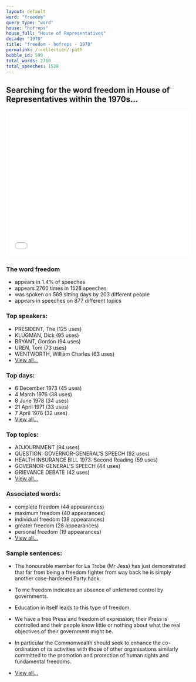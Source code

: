 ```yaml
---
layout: default
word: "freedom"
query_type: "word"
house: "hofreps"
house_full: "House of Representatives"
decade: "1970"
title: "freedom - hofreps - 1970"
permalink: /:collection/:path
bubble_id: 599
total_words: 2760
total_speeches: 1528
---
```



## Searching for the word **freedom** in House of Representatives within the 1970s...

<iframe width="100%" height="400" frameborder="0" scrolling="no" src="//plot.ly/~wragge/599.embed"></iframe>

### The word **freedom**

* appears in 1.4% of speeches
* appears 2760 times in 1528 speeches
* was spoken on 569 sitting days by 203 different people
* appears in speeches on 877 different topics

### Top speakers:

* PRESIDENT, The (125 uses)
* KLUGMAN, Dick (95 uses)
* BRYANT, Gordon (94 uses)
* UREN, Tom (73 uses)
* WENTWORTH, William Charles (63 uses)
* [View all...](speakers/)


### Top days:

* 6 December 1973 (45 uses)
* 4 March 1976 (38 uses)
* 8 June 1978 (34 uses)
* 21 April 1971 (33 uses)
* 7 April 1976 (32 uses)
* [View all...](days/)


### Top topics:

* ADJOURNMENT (94 uses)
* QUESTION: GOVERNOR-GENERAL'S SPEECH (92 uses)
* HEALTH INSURANCE BILL 1973: Second Reading (59 uses)
* GOVERNOR-GENERAL'S SPEECH (44 uses)
* GRIEVANCE DEBATE (42 uses)
* [View all...](topics/)


### Associated words:

* complete freedom (44 appearances)
* maximum freedom (40 appearances)
* individual freedom (38 appearances)
* greater freedom (28 appearances)
* personal freedom (19 appearances)
* [View all...](collocations/)


### Sample sentences:

* The honourable member for La Trobe  (Mr Jess)  has just demonstrated that far from being a <span class="highlight">freedom</span> fighter from way back he is simply another case-hardened Party hack.

* To me <span class="highlight">freedom</span> indicates an absence of unfettered control by governments.

* Education in itself leads to this type of <span class="highlight">freedom</span>.

* We have a free Press and <span class="highlight">freedom</span> of expression; their Press is controlled and their people know little or nothing about what the real objectives of their government might be.

* In particular the Commonwealth should seek to enhance the co-ordination of its activities with those of other organisations similarly committed to the promotion and protection of human rights and fundamental freedoms.

* [View all...](contexts/)
